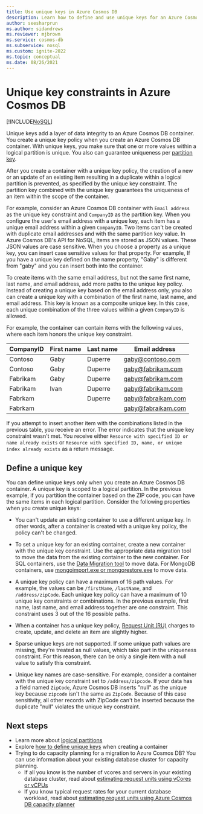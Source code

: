 ```yaml
---
title: Use unique keys in Azure Cosmos DB
description: Learn how to define and use unique keys for an Azure Cosmos DB database. This article also describes how unique keys add a layer of data integrity.
author: seesharprun
ms.author: sidandrews
ms.reviewer: mjbrown
ms.service: cosmos-db
ms.subservice: nosql
ms.custom: ignite-2022
ms.topic: conceptual
ms.date: 08/26/2021
---
```


# Unique key constraints in Azure Cosmos DB
[!INCLUDE[NoSQL](includes/appliesto-nosql.md)]

Unique keys add a layer of data integrity to an Azure Cosmos DB container. You create a unique key policy when you create an Azure Cosmos DB container. With unique keys, you make sure that one or more values within a logical partition is unique. You also can guarantee uniqueness per [partition key](partitioning-overview.md).

After you create a container with a unique key policy, the creation of a new or an update of an existing item resulting in a duplicate within a logical partition is prevented, as specified by the unique key constraint. The partition key combined with the unique key guarantees the uniqueness of an item within the scope of the container.

For example, consider an Azure Cosmos DB container with `Email address` as the unique key constraint and `CompanyID` as the partition key. When you configure the user's email address with a unique key, each item has a unique email address within a given `CompanyID`. Two items can't be created with duplicate email addresses and with the same partition key value. In Azure Cosmos DB's API for NoSQL, items are stored as JSON values. These JSON values are case sensitive. When you choose a property as a unique key, you can insert case sensitive values for that property. For example, If you have a unique key defined on the name property, "Gaby" is different from "gaby" and you can insert both into the container.

To create items with the same email address, but not the same first name, last name, and email address, add more paths to the unique key policy. Instead of creating a unique key based on the email address only, you also can create a unique key with a combination of the first name, last name, and email address. This key is known as a composite unique key. In this case, each unique combination of the three values within a given `CompanyID` is allowed. 

For example, the container can contain items with the following values, where each item honors the unique key constraint.

|CompanyID|First name|Last name|Email address|
|---|---|---|---|
|Contoso|Gaby|Duperre|gaby@contoso.com |
|Contoso|Gaby|Duperre|gaby@fabrikam.com|
|Fabrikam|Gaby|Duperre|gaby@fabrikam.com|
|Fabrikam|Ivan|Duperre|gaby@fabrikam.com|
|Fabrkam|   |Duperre|gaby@fabraikam.com|
|Fabrkam|   |   |gaby@fabraikam.com|

If you attempt to insert another item with the combinations listed in the previous table, you receive an error. The error indicates that the unique key constraint wasn't met. You receive either `Resource with specified ID or name already exists` or `Resource with specified ID, name, or unique index already exists` as a return message. 

## Define a unique key

You can define unique keys only when you create an Azure Cosmos DB container. A unique key is scoped to a logical partition. In the previous example, if you partition the container based on the ZIP code, you can have the same items in each logical partition. Consider the following properties when you create unique keys:

* You can't update an existing container to use a different unique key. In other words, after a container is created with a unique key policy, the policy can't be changed.

* To set a unique key for an existing container, create a new container with the unique key constraint. Use the appropriate data migration tool to move the data from the existing container to the new container. For SQL containers, use the [Data Migration tool](import-data.md) to move data. For MongoDB containers, use [mongoimport.exe or mongorestore.exe](../dms/tutorial-mongodb-cosmos-db.md?toc=%2fazure%2fcosmos-db%2ftoc.json%253ftoc%253d%2fazure%2fcosmos-db%2ftoc.json) to move data.

* A unique key policy can have a maximum of 16 path values. For example, the values can be `/firstName`, `/lastName`, and `/address/zipCode`. Each unique key policy can have a maximum of 10 unique key constraints or combinations. In the previous example, first name, last name, and email address together are one constraint. This constraint uses 3 out of the 16 possible paths.

* When a container has a unique key policy, [Request Unit (RU)](request-units.md) charges to create, update, and delete an item are slightly higher.

* Sparse unique keys are not supported. If some unique path values are missing, they're treated as null values, which take part in the uniqueness constraint. For this reason, there can be only a single item with a null value to satisfy this constraint.

* Unique key names are case-sensitive. For example, consider a container with the unique key constraint set to `/address/zipcode`. If your data has a field named `ZipCode`, Azure Cosmos DB inserts "null" as the unique key because `zipcode` isn't the same as `ZipCode`. Because of this case sensitivity, all other records with ZipCode can't be inserted because the duplicate "null" violates the unique key constraint.

## Next steps

* Learn more about [logical partitions](partitioning-overview.md)
* Explore [how to define unique keys](how-to-define-unique-keys.md) when creating a container
* Trying to do capacity planning for a migration to Azure Cosmos DB? You can use information about your existing database cluster for capacity planning.
    * If all you know is the number of vcores and servers in your existing database cluster, read about [estimating request units using vCores or vCPUs](convert-vcore-to-request-unit.md) 
    * If you know typical request rates for your current database workload, read about [estimating request units using Azure Cosmos DB capacity planner](estimate-ru-with-capacity-planner.md)
